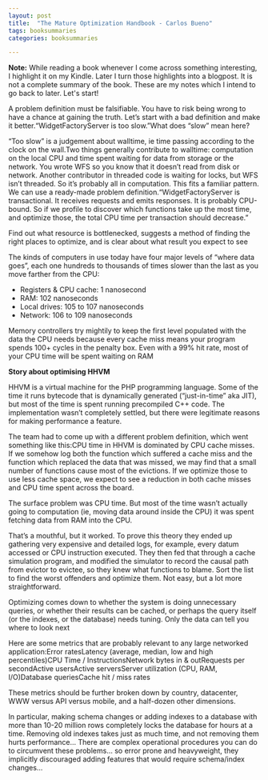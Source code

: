 ```yaml
---
layout: post
title:  "The Mature Optimization Handbook - Carlos Bueno"
tags: booksummaries
categories: booksummaries

---
```

**Note:** While reading a book whenever I come across something interesting, I highlight it on my Kindle. Later I turn those highlights into a blogpost. It is not a complete summary of the book. These are my notes which I intend to go back to later. Let's start!

A problem definition must be falsifiable. You have to risk being wrong to have a chance at gaining the truth. Let’s start with a bad definition and make it better.“WidgetFactoryServer is too slow.”What does “slow” mean here?

“Too slow” is a judgement about walltime, ie time passing according to the clock on the wall.Two things generally contribute to walltime: computation on the local CPU and time spent waiting for data from storage or the network. You wrote WFS so you know that it doesn’t read from disk or network. Another contributor in threaded code is waiting for locks, but WFS isn’t threaded. So it’s probably all in computation. This fits a familiar pattern. We can use a ready-made problem definition.“WidgetFactoryServer is transactional. It receives requests and emits responses. It is probably CPU-bound. So if we profile to discover which functions take up the most time, and optimize those, the total CPU time per transaction should decrease.”

Find out what resource is bottlenecked, suggests a method of finding the right places to optimize, and is clear about what result you expect to see

The kinds of computers in use today have four major levels of “where data goes”, each one hundreds to thousands of times slower than the last as you move farther from the CPU:
* Registers & CPU cache: 1 nanosecond
* RAM: 102 nanoseconds
* Local drives: 105 to 107 nanoseconds
* Network: 106 to 109 nanoseconds

Memory controllers try mightily to keep the first level populated with the data the CPU needs because every cache miss means your program spends 100+ cycles in the penalty box. Even with a 99% hit rate, most of your CPU time will be spent waiting on RAM

**Story about optimising HHVM**

HHVM is a virtual machine for the PHP programming language. Some of the time it runs bytecode that is dynamically generated (“just-in-time” aka JIT), but most of the time is spent running precompiled C++ code. The implementation wasn’t completely settled, but there were legitimate reasons for making performance a feature.

The team had to come up with a different problem definition, which went something like this:CPU time in HHVM is dominated by CPU cache misses. If we somehow log both the function which suffered a cache miss and the function which replaced the data that was missed, we may find that a small number of functions cause most of the evictions. If we optimize those to use less cache space, we expect to see a reduction in both cache misses and CPU time spent across the board.

The surface problem was CPU time. But most of the time wasn’t actually going to computation (ie, moving data around inside the CPU) it was spent fetching data from RAM into the CPU.

 That’s a mouthful, but it worked. To prove this theory they ended up gathering very expensive and detailed logs, for example, every datum accessed or CPU instruction executed. They then fed that through a cache simulation program, and modified the simulator to record the causal path from evictor to evictee, so they knew what functions to blame. Sort the list to find the worst offenders and optimize them. Not easy, but a lot more straightforward.

Optimizing comes down to whether the system is doing unnecessary queries, or whether their results can be cached, or perhaps the query itself (or the indexes, or the database) needs tuning. Only the data can tell you where to look next


Here are some metrics that are probably relevant to any large networked application:Error ratesLatency (average, median, low and high percentiles)CPU Time / InstructionsNetwork bytes in & outRequests per secondActive usersActive serversServer utilization (CPU, RAM, I/O)Database queriesCache hit / miss rates

These metrics should be further broken down by country, datacenter, WWW versus API versus mobile, and a half-dozen other dimensions.

In particular, making schema changes or adding indexes to a database with more than 10-20 million rows completely locks the database for hours at a time. Removing old indexes takes just as much time, and not removing them hurts performance... There are complex operational procedures you can do to circumvent these problems... so error prone and heavyweight, they implicitly discouraged adding features that would require schema/index changes...
